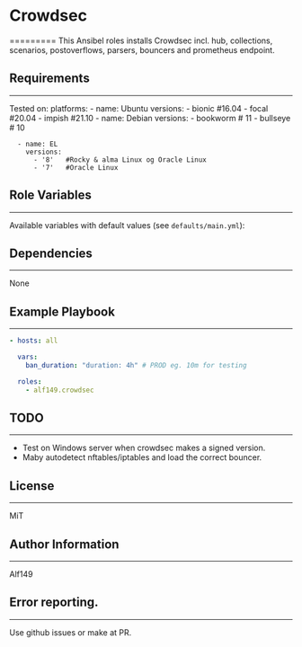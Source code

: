 # Crowdsec
=========
This Ansibel roles installs Crowdsec incl. hub, collections, scenarios, postoverflows, parsers, bouncers and prometheus endpoint.

## Requirements
------------
Tested on:
  platforms:
      - name: Ubuntu
        versions:
          - bionic  #16.04
          - focal   #20.04
          - impish  #21.10
      - name: Debian
        versions:
          - bookworm # 11
          - bullseye # 10
      
      - name: EL
        versions:
          - '8'   #Rocky & alma Linux og Oracle Linux
          - '7'   #Oracle Linux

## Role Variables
--------------
Available variables with default values (see `defaults/main.yml`):

## Dependencies
------------
None

## Example Playbook
----------------
```yaml
- hosts: all

  vars:
    ban_duration: "duration: 4h" # PROD eg. 10m for testing

  roles:
    - alf149.crowdsec 
```

## TODO
------
- Test on Windows server when crowdsec makes a signed version. 
- Maby autodetect nftables/iptables and load the correct bouncer. 

## License
-------
MiT

## Author Information
------------------
Alf149

## Error reporting. 
------------------
Use github issues or make at PR. 

